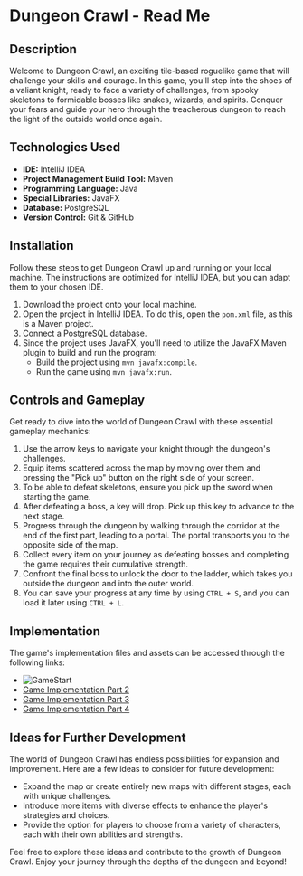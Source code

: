 # Dungeon Crawl - Read Me

## Description

Welcome to Dungeon Crawl, an exciting tile-based roguelike game that will challenge your skills and courage. In this game, you'll step into the shoes of a valiant knight, ready to face a variety of challenges, from spooky skeletons to formidable bosses like snakes, wizards, and spirits. Conquer your fears and guide your hero through the treacherous dungeon to reach the light of the outside world once again.

## Technologies Used

- **IDE:** IntelliJ IDEA
- **Project Management Build Tool:** Maven
- **Programming Language:** Java
- **Special Libraries:** JavaFX
- **Database:** PostgreSQL
- **Version Control:** Git & GitHub

## Installation

Follow these steps to get Dungeon Crawl up and running on your local machine. The instructions are optimized for IntelliJ IDEA, but you can adapt them to your chosen IDE.

1. Download the project onto your local machine.
2. Open the project in IntelliJ IDEA. To do this, open the `pom.xml` file, as this is a Maven project.
3. Connect a PostgreSQL database.
4. Since the project uses JavaFX, you'll need to utilize the JavaFX Maven plugin to build and run the program:
   - Build the project using `mvn javafx:compile`.
   - Run the game using `mvn javafx:run`.

## Controls and Gameplay

Get ready to dive into the world of Dungeon Crawl with these essential gameplay mechanics:

1. Use the arrow keys to navigate your knight through the dungeon's challenges.
2. Equip items scattered across the map by moving over them and pressing the "Pick up" button on the right side of your screen.
3. To be able to defeat skeletons, ensure you pick up the sword when starting the game.
4. After defeating a boss, a key will drop. Pick up this key to advance to the next stage.
5. Progress through the dungeon by walking through the corridor at the end of the first part, leading to a portal. The portal transports you to the opposite side of the map.
6. Collect every item on your journey as defeating bosses and completing the game requires their cumulative strength.
7. Confront the final boss to unlock the door to the ladder, which takes you outside the dungeon and into the outer world.
8. You can save your progress at any time by using `CTRL + S`, and you can load it later using `CTRL + L`.

## Implementation

The game's implementation files and assets can be accessed through the following links:

- ![GameStart](https://github.com/mariodoescode/Codecool-Shop/assets/106011177/356a611d-fdfe-4410-a2b3-2bd83794e4b4)
- [Game Implementation Part 2](https://drive.google.com/file/d/1Lmk-KzuS-LJnPXI6-ckOFPaliHWeWt6q/view?usp=drive_link)
- [Game Implementation Part 3](https://drive.google.com/file/d/1cWf7WMxWzSF7nYbsCFhZgrrcYOcCXVKf/view?usp=drive_link)
- [Game Implementation Part 4](https://drive.google.com/file/d/1wGH_GIq-nMsDx2x0nSMRLMt2upf2rcT4/view?usp=drive_link)

## Ideas for Further Development

The world of Dungeon Crawl has endless possibilities for expansion and improvement. Here are a few ideas to consider for future development:

- Expand the map or create entirely new maps with different stages, each with unique challenges.
- Introduce more items with diverse effects to enhance the player's strategies and choices.
- Provide the option for players to choose from a variety of characters, each with their own abilities and strengths.

Feel free to explore these ideas and contribute to the growth of Dungeon Crawl. Enjoy your journey through the depths of the dungeon and beyond!
